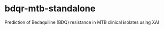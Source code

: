 # bdqr-mtb-standalone
Prediction of Bedaquiline (BDQ) resistance in MTB clinical isolates using XAI
